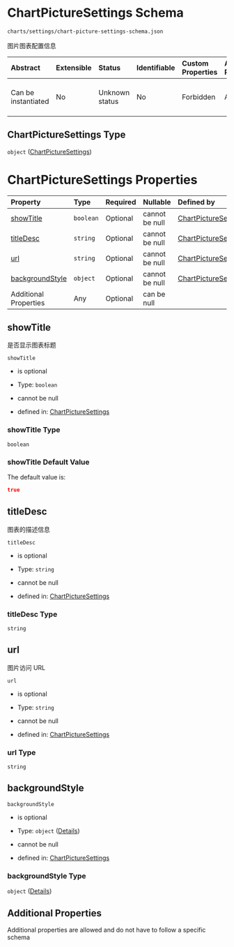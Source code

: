# ChartPictureSettings Schema

```txt
charts/settings/chart-picture-settings-schema.json
```

图片图表配置信息

| Abstract            | Extensible | Status         | Identifiable | Custom Properties | Additional Properties | Access Restrictions | Defined In                                                                                                             |
| :------------------ | :--------- | :------------- | :----------- | :---------------- | :-------------------- | :------------------ | :--------------------------------------------------------------------------------------------------------------------- |
| Can be instantiated | No         | Unknown status | No           | Forbidden         | Allowed               | none                | [chart-picture-settings-schema.json](../out/charts/settings/chart-picture-settings-schema.json "open original schema") |

## ChartPictureSettings Type

`object` ([ChartPictureSettings](chart-picture-settings-schema.md))

# ChartPictureSettings Properties

| Property                            | Type      | Required | Nullable       | Defined by                                                                                                                                                           |
| :---------------------------------- | :-------- | :------- | :------------- | :------------------------------------------------------------------------------------------------------------------------------------------------------------------- |
| [showTitle](#showtitle)             | `boolean` | Optional | cannot be null | [ChartPictureSettings](chart-picture-settings-schema-properties-showtitle.md "charts/settings/chart-picture-settings-schema.json#/properties/showTitle")             |
| [titleDesc](#titledesc)             | `string`  | Optional | cannot be null | [ChartPictureSettings](chart-picture-settings-schema-properties-titledesc.md "charts/settings/chart-picture-settings-schema.json#/properties/titleDesc")             |
| [url](#url)                         | `string`  | Optional | cannot be null | [ChartPictureSettings](chart-picture-settings-schema-properties-url.md "charts/settings/chart-picture-settings-schema.json#/properties/url")                         |
| [backgroundStyle](#backgroundstyle) | `object`  | Optional | cannot be null | [ChartPictureSettings](chart-picture-settings-schema-properties-backgroundstyle.md "charts/settings/chart-picture-settings-schema.json#/properties/backgroundStyle") |
| Additional Properties               | Any       | Optional | can be null    |                                                                                                                                                                      |

## showTitle

是否显示图表标题

`showTitle`

* is optional

* Type: `boolean`

* cannot be null

* defined in: [ChartPictureSettings](chart-picture-settings-schema-properties-showtitle.md "charts/settings/chart-picture-settings-schema.json#/properties/showTitle")

### showTitle Type

`boolean`

### showTitle Default Value

The default value is:

```json
true
```

## titleDesc

图表的描述信息

`titleDesc`

* is optional

* Type: `string`

* cannot be null

* defined in: [ChartPictureSettings](chart-picture-settings-schema-properties-titledesc.md "charts/settings/chart-picture-settings-schema.json#/properties/titleDesc")

### titleDesc Type

`string`

## url

图片访问 URL

`url`

* is optional

* Type: `string`

* cannot be null

* defined in: [ChartPictureSettings](chart-picture-settings-schema-properties-url.md "charts/settings/chart-picture-settings-schema.json#/properties/url")

### url Type

`string`

## backgroundStyle



`backgroundStyle`

* is optional

* Type: `object` ([Details](chart-picture-settings-schema-properties-backgroundstyle.md))

* cannot be null

* defined in: [ChartPictureSettings](chart-picture-settings-schema-properties-backgroundstyle.md "charts/settings/chart-picture-settings-schema.json#/properties/backgroundStyle")

### backgroundStyle Type

`object` ([Details](chart-picture-settings-schema-properties-backgroundstyle.md))

## Additional Properties

Additional properties are allowed and do not have to follow a specific schema
